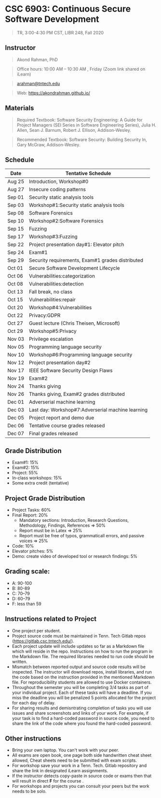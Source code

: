 # CSC 6903: Continuous Secure Software Development 
> TR, 3:00-4:30 PM CST, LIBR 248, Fall 2020 

## Instructor 

> Akond Rahman, PhD 

> Office hours: 10:00 AM – 10:30 AM , Friday (Zoom link shared on iLearn)  

> arahman@tntech.edu 

> Web: https://akondrahman.github.io/ 



## Materials 

> Required Textbook: Software Security Engineering: A Guide for Project Managers (SEI Series in Software Engineering Series), Julia H. Allen, Sean J. Barnum, Robert J. Ellison, Addison-Wesley. 

> Recommended Textbook:  Software Security: Building Security In, Gary McGraw, Addison-Wesley.


## Schedule 



| Date    | Tentative Schedule                                     |
|---------|--------------------------------------------------------|
| Aug 25  | Introduction, Workshop#0                               |
| Aug 27  | Insecure coding patterns                               |
| Sep 01  | Security static analysis tools                         |
| Sep 03  | Workshop#1:Security static analysis tools              |
| Sep 08  | Software Forensics                                     |
| Sep 10  | Workshop#2:Software Forensics                          |
| Sep 15  | Fuzzing                                                |
| Sep 17  | Workshop#3:Fuzzing                                     |
| Sep 22  | Project presentation day#1: Elevator pitch             |
| Sep 24  | Exam#1                                                 |
| Sep 29  | Security requirements, Exam#1 grades distributed       |
| Oct 01  | Secure Software Development Lifecycle                  |
| Oct 06  | Vulnerabilities:categorization                         |
| Oct 08  | Vulnerabilities:detection                              |
| Oct 13  | Fall break, no class                                   |
| Oct 15  | Vulnerabilities:repair                                 |
| Oct 20  | Workshop#4:Vulnerabilities                             |
| Oct 22  | Privacy:GDPR                                           |
| Oct 27  | Guest lecture (Chris Theisen, Microsoft)               |                                             
| Oct 29  | Workshop#5:Privacy                                     |                 
| Nov 03  | Privilege escalation                                   |
| Nov 05  | Programming language security                          |
| Nov 10  | Workshop#6:Programming language security               |
| Nov 12  | Project presentation day#2                             |
| Nov 17  | IEEE Software Security Design Flaws                    |
| Nov 19  | Exam#2                                                 |
| Nov 24  | Thanks giving                                          |
| Nov 26  | Thanks giving, Exam#2 grades distributed               |    
| Dec 01  | Adverserial machine learning                           |
| Dec 03  | Last day: Workshop#7:Adverserial machine learning      |
| Dec 05  | Project report and demo due                            |
| Dec 06  | Tentative course grades released                       |
| Dec 07  | Final grades released                                  |

 
## Grade Distribution 

- Exam#1: 15%
- Exam#2: 15% 
- Project: 55% 
- In-class workshops: 15% 
- Some extra credit (tentative) 

## Project Grade Distribution 
- Project Tasks: 60%
- Final Report: 20%
  - Mandatory sections: Introduction, Research Questions, Methodology, Findings, References => 50% 
  - Report must be in Latex => 25% 
  - Report must be free of typos, grammaticall errors, and passive voices => 25% 
- Code: 10% 
- Elevator pitches: 5% 
- Demo: create video of developed tool or research findings: 5%


## Grading scale: 
  - A: 90-100 
  - B: 80-89 
  - C: 70–79 
  - D: 60–79 
  - F: less than 59


## Instructions related to Project 
- One project per student.  
- Project source code must be maintained in Tenn. Tech Gitlab repos (https://gitlab.csc.tntech.edu/). 
- Each project update will include updates so far as a Markdown file which will reside in the repo. Instructions on how to run the program in the Markdown file. The required libraries needed to run code should be written.  
- Mismatch between reported output and source code results will be inspected. The instructor will download repos, install libraries, and run the code based on the instruction provided in the mentioned Markdown file. For reproducibility students are allowed to use Docker containers.   
- Throughout the semester you will be completing 3/4 tasks as part of your individual project. Each of these tasks will have a deadline. If you miss the deadline you will be penalized 5 points allocated for the project for each day of delay. 
- For sharing results and demisntrating completion of tasks you will use issues and share screenshots and links of your work. For example, if your task is to find a hard-coded password in source code, you need to share the link of the code where you found the hard-coded password. 


## Other instructions 
- Bring your own laptop. You can't work with your peer. 
- All exams are open book, one page both side handwritten cheat sheet allowed, Cheat sheets need to be submitted with exam scripts. 
- For workshop save your work in a Tenn. Tech. Gitlab repository and share the link in designated iLearn assignments. 
- If the instructor detects copy-paste in source code or exams then that will result in direct **F** for the course .  
- For workshops and projects you can consult your peers but the work needs to be solo. 


